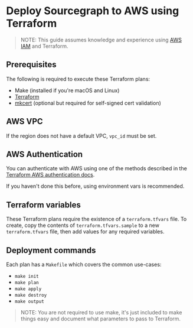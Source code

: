 # Deploy Sourcegraph to AWS using Terraform

<!--A collection of [infrastructure as code (IaC)](https://en.wikipedia.org/wiki/Infrastructure_as_code) examples for deploying Sourcegraph on AWS using Terraform.-->

> NOTE: This guide assumes knowledge and experience using [AWS IAM](https://docs.aws.amazon.com/iam/index.html#lang/en_us) and Terraform.

## Prerequisites

The following is required to execute these Terraform plans:

- Make (installed if you're macOS and Linux)
- [Terraform](https://learn.hashicorp.com/terraform/getting-started/install.html)
- [mkcert](https://github.com/FiloSottile/mkcert) (optional but required for self-signed cert validation)

## AWS VPC

If the region does not have a default VPC, `vpc_id` must be set.

## AWS Authentication

You can authenticate with AWS using one of the methods described in the [Terraform AWS authentication docs](https://www.terraform.io/docs/providers/aws/#environment-variables).

If you haven't done this before, using environment vars is recommended.

## Terraform variables

These Terraform plans require the existence of a `terraform.tfvars` file. To create, copy the contents of `terraform.tfvars.sample` to a new `terraform.tfvars` file, then add values for any required variables.

## Deployment commands

Each plan has a `Makefile` which covers the common use-cases:

- `make init`
- `make plan`
- `make apply`
- `make destroy`
- `make output`

> NOTE: You are not required to use make, it's just included to make things easy and document what parameters to pass to Terraform.
